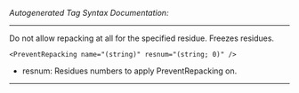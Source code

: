 _Autogenerated Tag Syntax Documentation:_

---
Do not allow repacking at all for the specified residue. Freezes residues.

```
<PreventRepacking name="(string)" resnum="(string; 0)" />
```

-   resnum: Residues numbers to apply PreventRepacking on.

---
